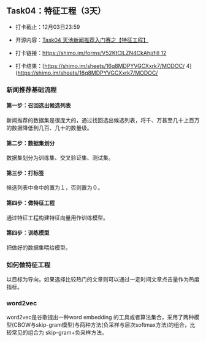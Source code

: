 ## Task04：特征工程（3天）

- 打卡截止：12月03日23:59

- 开源内容：[Task04 天池新闻推荐入门赛之【特征工程】](http://datawhale.club/t/topic/201)

- 打卡链接：[https://shimo.im/forms/V52KtClLZN4CkAhj/fill 12](https://shimo.im/forms/V52KtClLZN4CkAhj/fill)

- 打卡结果：[https://shimo.im/sheets/16q8MDPYVGCXxrk7/MODOC/ 4](https://shimo.im/sheets/16q8MDPYVGCXxrk7/MODOC/

### 新闻推荐基础流程

#### 第一步：召回选出候选列表

新闻推荐的数据集是很庞大的，通过找回选出候选列表，将千、万甚至几十上百万的数据降低到几百、几十的数量级。
#### 第二步：数据集划分

数据集划分为训练集、交叉验证集、测试集。

#### 第三步：打标签

候选列表中命中的置为１，否则置为０。

#### 第四步：做特征工程

通过特征工程构建特征向量用作训练模型。
#### 第四步：训练模型

把做好的数据集喂给模型。



### 如何做特征工程

以目标为导向，如果选择比较热门的文章则可以通过一定时间文章点击量作为热度指标。

### word2vec

word2vec是谷歌提出一种word embedding 的工具或者算法集合，采用了两种模型(CBOW与skip-gram模型)与两种方法(负采样与层次softmax方法)的组合，比较常见的组合为 skip-gram+负采样方法。




